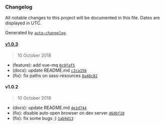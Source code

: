 ### Changelog

All notable changes to this project will be documented in this file. Dates are displayed in UTC.

Generated by [`auto-changelog`](https://github.com/CookPete/auto-changelog).

#### [v1.0.3](https://github.com/ddosdor/vue-sh-default-template/compare/v1.0.2...v1.0.3)

> 10 October 2018

- (feature): add vue-mq [`8c9faf5`](https://github.com/ddosdor/vue-sh-default-template/commit/8c9faf5b7e721fcd2f9e19579ebb7ee5b0443f4b)
- (docs): update README.md [`c2ca156`](https://github.com/ddosdor/vue-sh-default-template/commit/c2ca156e8f17384728393e911981ad6c8f123318)
- (fix): fix paths on sass-resources [`8a48c82`](https://github.com/ddosdor/vue-sh-default-template/commit/8a48c82cebf3c37b3391ed199836176bafc6cfda)

#### v1.0.2

> 10 October 2018

- (docs): update README.md [`4e1d744`](https://github.com/ddosdor/vue-sh-default-template/commit/4e1d7444123d095d435ee0c9391dccd55c6ba5d4)
- (fix): disable auto open browser on dev server [`d6dbf10`](https://github.com/ddosdor/vue-sh-default-template/commit/d6dbf10c65212f60b1869ae60bb53518ccfc7d91)
- (fix): fix some bugs ;) [`1ab9413`](https://github.com/ddosdor/vue-sh-default-template/commit/1ab9413a231acb08b6b52b1b868886d5d07abfdc)

